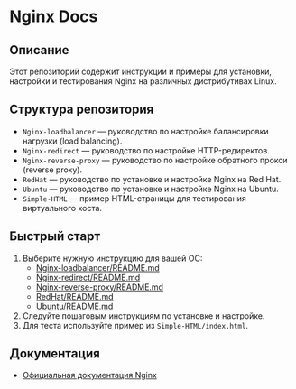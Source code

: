 # Nginx Docs

## Описание
Этот репозиторий содержит инструкции и примеры для установки, настройки и тестирования Nginx на различных дистрибутивах Linux.

## Структура репозитория

- `Nginx-loadbalancer` — руководство по настройке балансировки нагрузки (load balancing).
- `Nginx-redirect` — руководство по настройке HTTP-редиректов.
- `Nginx-reverse-proxy` — руководство по настройке обратного прокси (reverse proxy).
- `RedHat` — руководство по установке и настройке Nginx на Red Hat.
- `Ubuntu` — руководство по установке и настройке Nginx на Ubuntu.
- `Simple-HTML` — пример HTML-страницы для тестирования виртуального хоста.

## Быстрый старт
1. Выберите нужную инструкцию для вашей ОС:
   - [Nginx-loadbalancer/README.md](./Nginx-loadbalancer/README.md)
   - [Nginx-redirect/README.md](./Nginx-redirect/README.md)
   - [Nginx-reverse-proxy/README.md](./Nginx-reverse-proxy/README.md)
   - [RedHat/README.md](./RedHat/README.md)
   - [Ubuntu/README.md](./Ubuntu/README.md)   
2. Следуйте пошаговым инструкциям по установке и настройке.
3. Для теста используйте пример из `Simple-HTML/index.html`.

## Документация
- [Официальная документация Nginx](https://nginx.org/ru/docs/)